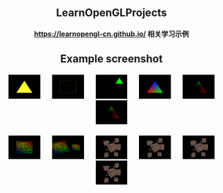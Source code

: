 <div
    style="width: auto; text-align: center; margin: 0 auto; padding: 0"
>
    <h2 align="center">LearnOpenGLProjects</h2>
    <h4 align="center">
        <a href="https://learnopengl-cn.github.io/"
            >https://learnopengl-cn.github.io/</a
        >
        相关学习示例
    </h4>
    <h2 align="center">Example screenshot</h2>
    <div align="center">
        <div style="margin: 20px">
            <a style="margin: 10px" href="#"
                ><img
                    src="./assert/images/01-TestGLFW.png"
                    width="14%"
                    alt=""
            /></a>
            <a style="margin: 10px" href="#"
                ><img
                    src="./assert/images/02-IndexArrayBuffer.png"
                    width="14%"
                    alt=""
            /></a>
            <a style="margin: 10px" href="#"
                ><img
                    src="./assert/images/03-BasePractice.png"
                    width="14%"
                    alt=""
            /></a>
            <a style="margin: 10px" href="#"
                ><img
                    src="./assert/images/04-ShaderLanguage.png"
                    width="14%"
                    alt=""
            /></a>
            <a style="margin: 10px" href="#"
                ><img
                    src="./assert/images/05-ShaderPractice.png"
                    width="14%"
                    alt=""
            /></a>
            <a style="margin: 10px" href="#"
                ><img
                    src="./assert/images/05-ShaderPractice.png"
                    width="14%"
                    alt=""
            /></a>
        </div>
        <div style="margin: 20px">
            <a style="margin: 10px" href="#"
                ><img
                    src="./assert/images/06-UseStbImage.png"
                    width="14%"
                    alt=""
            /></a>
            <a style="margin: 10px" href="#"
                ><img
                    src="./assert/images/07-Transformation.png"
                    width="14%"
                    alt=""
            /></a>
            <a style="margin: 10px" href="#"
                ><img
                    src="./assert/images/08-CoordinateSystem.png"
                    width="14%"
                    alt=""
            /></a>
            <a style="margin: 10px" href="#"
                ><img
                    src="./assert/images/08-CoordinateSystem.png"
                    width="14%"
                    alt=""
            /></a>
            <a style="margin: 10px" href="#"
                ><img
                    src="./assert/images/08-CoordinateSystem.png"
                    width="14%"
                    alt=""
            /></a>
             <a style="margin: 10px" href="#"
                ><img
                    src="./assert/images/08-CoordinateSystem.png"
                    width="14%"
                    alt=""
            /></a>
        </div>
    </div>
</div>
